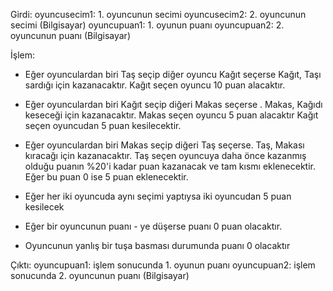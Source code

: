 Girdi: oyuncusecim1:  1. oyuncunun secimi
           oyuncusecim2:  2. oyuncunun secimi (Bilgisayar)
           oyuncupuan1:   1. oyunun puanı
           oyuncupuan2:   2. oyuncunun puanı (Bilgisayar)
    
   İşlem: 
   - Eğer oyunculardan biri Taş seçip diğer oyuncu Kağıt seçerse Kağıt, 
    Taşı sardığı için kazanacaktır. Kağıt seçen oyuncu 10 puan alacaktır.

   - Eğer oyunculardan biri Kağıt seçip diğeri Makas seçerse . 
      Makas, Kağıdı keseceği için kazanacaktır. 
      Makas seçen oyuncu 5 puan alacaktır Kağıt seçen oyuncudan 5 puan kesilecektir.
      
   - Eğer oyunculardan biri Makas seçip diğeri Taş seçerse. 
      Taş, Makası kıracağı için kazanacaktır. Taş seçen oyuncuya daha önce kazanmış 
      olduğu puanın %20'i kadar puan kazanacak ve tam kısmı eklenecektir. Eğer bu puan 0 ise 5 puan eklenecektir.
      
   - Eğer her iki oyuncuda aynı seçimi yaptıysa iki oyuncudan 5 puan kesilecek
      
   - Eğer bir oyuncunun puanı - ye düşerse puanı 0 puan olacaktır.
      
   - Oyuncunun yanlış bir tuşa basması durumunda puanı 0 olacaktır
    
   Çıktı: oyuncupuan1:   işlem sonucunda 1. oyunun puanı
          oyuncupuan2:   işlem sonucunda 2. oyuncunun puanı (Bilgisayar)
